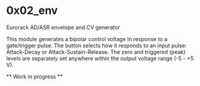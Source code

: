 0x02_env
========

Eurorack AD/ASR envelope and CV generator

This module generates a bipolar control voltage in response to a gate/trigger pulse.
The button selects how it responds to an input pulse: Attack-Decay or Attack-Sustain-Release. 
The zero and triggered (peak) levels are separately set anywhere within the output voltage range (-5 - +5 V).


** Work in progress **
